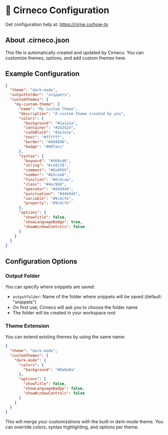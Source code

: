 # 🦮 Cirneco Configuration

Get configuration help at: https://cirne.co/how-to

## About .cirneco.json

This file is automatically created and updated by Cirneco.
You can customize themes, options, and add custom themes here.

## Example Configuration

```json
{
  "theme": "dark-mode",
  "outputFolder": "snippets",
  "customThemes": {
    "my-custom-theme": {
      "name": "My Custom Theme",
      "description": "A custom theme created by you",
      "colors": {
        "background": "#1a1a1a",
        "container": "#2d2d2d",
        "codeBlock": "#1e1e1e",
        "text": "#ffffff",
        "border": "#404040",
        "badge": "#007acc"
      },
      "syntax": {
        "keyword": "#569cd6",
        "string": "#ce9178",
        "comment": "#6a9955",
        "number": "#b5cea8",
        "function": "#dcdcaa",
        "class": "#4ec9b0",
        "operator": "#d4d4d4",
        "punctuation": "#d4d4d4",
        "variable": "#9cdcfe",
        "property": "#9cdcfe"
      },
      "options": {
        "showTitle": false,
        "showLanguageBadge": true,
        "showWindowControls": false
      }
    }
  }
}
```

## Configuration Options

### Output Folder
You can specify where snippets are saved:
- `outputFolder`: Name of the folder where snippets will be saved (default: "snippets")
- On first use, Cirneco will ask you to choose the folder name
- The folder will be created in your workspace root

### Theme Extension
You can extend existing themes by using the same name:
```json
{
  "theme": "dark-mode",
  "customThemes": {
    "dark-mode": {
      "colors": {
        "background": "#0a0a0a"
      },
      "options": {
        "showTitle": false,
        "showLanguageBadge": false,
        "showWindowControls": false
      }
    }
  }
}
```

This will merge your customizations with the built-in dark-mode theme. You can override colors, syntax highlighting, and options per theme. 